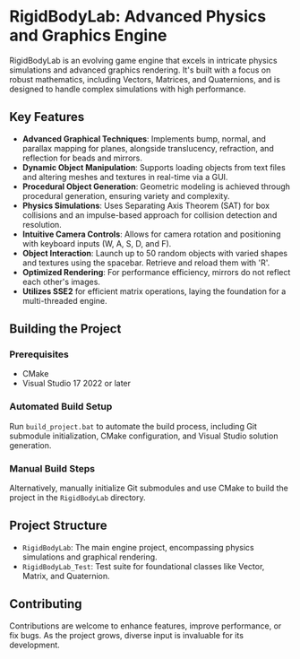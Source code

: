 # RigidBodyLab: Advanced Physics and Graphics Engine

RigidBodyLab is an evolving game engine that excels in intricate physics simulations and advanced graphics rendering. It's built with a focus on robust mathematics, including Vectors, Matrices, and Quaternions, and is designed to handle complex simulations with high performance.

## Key Features

- **Advanced Graphical Techniques**: Implements bump, normal, and parallax mapping for planes, alongside translucency, refraction, and reflection for beads and mirrors.
- **Dynamic Object Manipulation**: Supports loading objects from text files and altering meshes and textures in real-time via a GUI.
- **Procedural Object Generation**: Geometric modeling is achieved through procedural generation, ensuring variety and complexity.
- **Physics Simulations**: Uses Separating Axis Theorem (SAT) for box collisions and an impulse-based approach for collision detection and resolution.
- **Intuitive Camera Controls**: Allows for camera rotation and positioning with keyboard inputs (W, A, S, D, and F).
- **Object Interaction**: Launch up to 50 random objects with varied shapes and textures using the spacebar. Retrieve and reload them with 'R'.
- **Optimized Rendering**: For performance efficiency, mirrors do not reflect each other's images.
- **Utilizes SSE2** for efficient matrix operations, laying the foundation for a multi-threaded engine.

## Building the Project

### Prerequisites

- CMake
- Visual Studio 17 2022 or later

### Automated Build Setup

Run `build_project.bat` to automate the build process, including Git submodule initialization, CMake configuration, and Visual Studio solution generation.

### Manual Build Steps

Alternatively, manually initialize Git submodules and use CMake to build the project in the `RigidBodyLab` directory.

## Project Structure

- `RigidBodyLab`: The main engine project, encompassing physics simulations and graphical rendering.
- `RigidBodyLab_Test`: Test suite for foundational classes like Vector, Matrix, and Quaternion.

## Contributing

Contributions are welcome to enhance features, improve performance, or fix bugs. As the project grows, diverse input is invaluable for its development.
